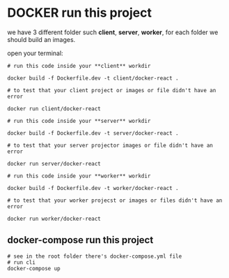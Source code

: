 # DOCKER run this project

we have 3 different folder such **client**, **server**, **worker**, for each
folder we should build an images.

open your terminal:
~~~
# run this code inside your **client** workdir

docker build -f Dockerfile.dev -t client/docker-react .

# to test that your client project or images or file didn't have an error

docker run client/docker-react

# run this code inside your **server** workdir

docker build -f Dockerfile.dev -t server/docker-react .

# to test that your server projector images or file didn't have an error

docker run server/docker-react

# run this code inside your **worker** workdir

docker build -f Dockerfile.dev -t worker/docker-react .

# to test that your worker projecst or images or files didn't have an error

docker run worker/docker-react
~~~

## docker-compose run this project
~~~
# see in the root folder there's docker-compose.yml file
# run cli
docker-compose up
~~~

